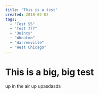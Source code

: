 ```yaml
---
title: 'This is a test'
created: 2018-02-03
tags:
  - "Test 55"
  - "Test 777"
  - "Quincy"
  - "Wheaton"
  - "Warrenville"
  - "West Chicago"
---
```


# This is a big, big test

up in the air up upasdasds
